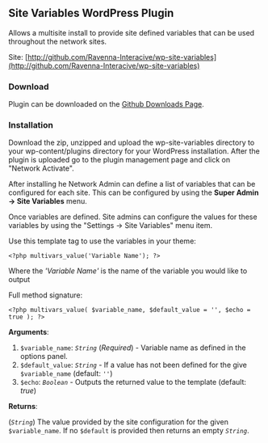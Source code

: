 ## Site Variables WordPress Plugin

Allows a multisite install to provide site defined variables that can be used
throughout the network sites.

Site: [http://github.com/Ravenna-Interacive/wp-site-variables](http://github.com/Ravenna-Interacive/wp-site-variables)

### Download

Plugin can be downloaded on the [Github Downloads Page](http://github.com/Ravenna-Interactive/wp-site-variables/archives/master).

### Installation

Download the zip, unzipped and upload the wp-site-variables directory to your
wp-content/plugins directory for your WordPress installation. After the plugin
is uploaded go to the plugin management page and click on "Network Activate".

After installing he Network Admin can define a list of variables that can be
configured for each site. This can be configured by using the __Super Admin ->
Site Variables__ menu.

Once variables are defined. Site admins can configure the values for these
variables by using the "Settings -> Site Variables" menu item.

Use this template tag to use the variables in your theme:

    <?php multivars_value('Variable Name'); ?>

Where the _'Variable Name'_ is the name of the variable you would like to
output

Full method signature:

    <?php multivars_value( $variable_name, $default_value = '', $echo = true ); ?>

__Arguments__:

1. `$variable_name`: _`String`_ (_Required_) - Variable name as defined in the options panel.
2. `$default_value`: _`String`_ - If a value has not been
defined for the give `$variable_name` (default: `''`)
3. `$echo`: _`Boolean`_ - Outputs the returned value to the template (default: _true_)

__Returns__:

(_`String`_) The value provided by the site configuration for the given
`$variable_name`. If no `$default` is provided then returns an empty
_`String`_.
